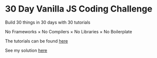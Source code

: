 # 30 Day Vanilla JS Coding Challenge

Build 30 things in 30 days with 30 tutorials

No Frameworks × No Compilers × No Libraries × No Boilerplate

The tutorials can be found [here](https://javascript30.com/)

See my solution [here]( https://skibinska.github.io/js30/)


